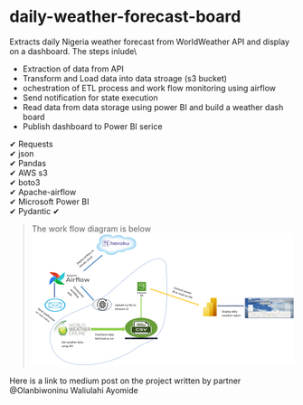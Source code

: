 # daily-weather-forecast-board
Extracts daily Nigeria weather forecast from WorldWeather API and display on a dashboard. The steps inlude\

* Extraction of data from API
* Transform and Load data into data stroage (s3 bucket)
* ochestration of ETL process and work flow monitoring using airflow
* Send notification for state execution 
* Read data from data storage using power BI and build a weather dash board
* Publish dashboard to Power BI serice

✔ Requests \
✔ json \
✔ Pandas \
✔ AWS s3 \
✔ boto3 \
✔ Apache-airflow \
✔ Microsoft Power BI \
✔ Pydantic
✔

> The work flow diagram is below
    ![Workflow Diagram](work-flow-diagram.png)


Here is a link to medium post on the project written by partner @Olanbiwoninu Waliulahi Ayomide